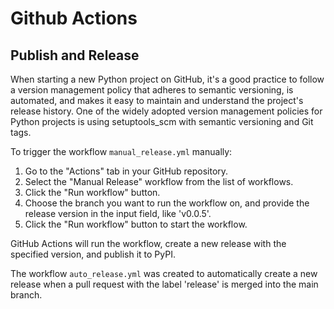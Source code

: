 # Github Actions

## Publish and Release

When starting a new Python project on GitHub, it's a good practice to follow a version management policy that adheres to semantic versioning, is automated, and makes it easy to maintain and understand the project's release history. One of the widely adopted version management policies for Python projects is using setuptools_scm with semantic versioning and Git tags.

To trigger the workflow `manual_release.yml` manually:

1. Go to the "Actions" tab in your GitHub repository.
2. Select the "Manual Release" workflow from the list of workflows.
3. Click the "Run workflow" button.
4. Choose the branch you want to run the workflow on, and provide the release version in the input field, like 'v0.0.5'.
5. Click the "Run workflow" button to start the workflow.

GitHub Actions will run the workflow, create a new release with the specified version, and publish it to PyPI.

The workflow `auto_release.yml` was created to automatically create a new release when a pull request with the label 'release' is merged into the main branch. 



